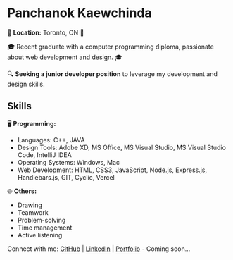 # Panchanok Kaewchinda

🌟 **Location:** Toronto, ON 🌟

🎓 Recent graduate with a computer programming diploma, passionate about web development and design. 🎓

🔍 **Seeking a junior developer position** to leverage my development and design skills.

## Skills

🖥️ **Programming:**
- Languages: C++, JAVA
- Design Tools: Adobe XD, MS Office, MS Visual Studio, MS Visual Studio Code, IntelliJ IDEA
- Operating Systems: Windows, Mac
- Web Development: HTML, CSS3, JavaScript, Node.js, Express.js, Handlebars.js, GIT, Cyclic, Vercel

🌐 **Others:**
- Drawing
- Teamwork
- Problem-solving
- Time management
- Active listening


Connect with me:
[GitHub](https://github.com/kpanchanok) | [LinkedIn](https://www.linkedin.com/in/panchanok-kaewchinda1998/) | [Portfolio](#) - Coming soon...
